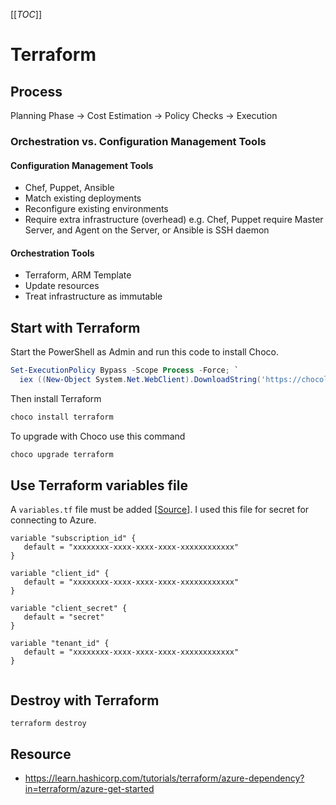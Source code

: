 [[_TOC_]]
# Terraform

## Process

Planning Phase -> Cost Estimation -> Policy Checks -> Execution

### Orchestration vs. Configuration Management Tools

#### Configuration Management Tools
- Chef, Puppet, Ansible
- Match existing deployments
- Reconfigure existing environments
- Require extra infrastructure (overhead) e.g. Chef, Puppet require Master Server, and Agent on the Server, or Ansible is SSH daemon

#### Orchestration Tools
- Terraform, ARM Template
- Update resources
- Treat infrastructure as immutable

## Start with Terraform

Start the PowerShell as Admin and run this code to install Choco.
```powershell
Set-ExecutionPolicy Bypass -Scope Process -Force; `
  iex ((New-Object System.Net.WebClient).DownloadString('https://chocolatey.org/install.ps1'))
```

Then install Terraform
```powershell
choco install terraform
```

To upgrade with Choco use this command
```powershell
choco upgrade terraform
```

## Use Terraform variables file
 A `variables.tf` file must be added [[Source](https://learn.hashicorp.com/tutorials/terraform/aws-variables)]. I used this file for secret for connecting to Azure.

 ```hcl
 variable "subscription_id" {
    default = "xxxxxxxx-xxxx-xxxx-xxxx-xxxxxxxxxxxx"
}

variable "client_id" {
    default = "xxxxxxxx-xxxx-xxxx-xxxx-xxxxxxxxxxxx"
}

variable "client_secret" {
    default = "secret"
}

variable "tenant_id" {
    default = "xxxxxxxx-xxxx-xxxx-xxxx-xxxxxxxxxxxx"
}


 ```

## Destroy with Terraform
 ```hcl
 terraform destroy
 ```





 ## Resource
 * https://learn.hashicorp.com/tutorials/terraform/azure-dependency?in=terraform/azure-get-started